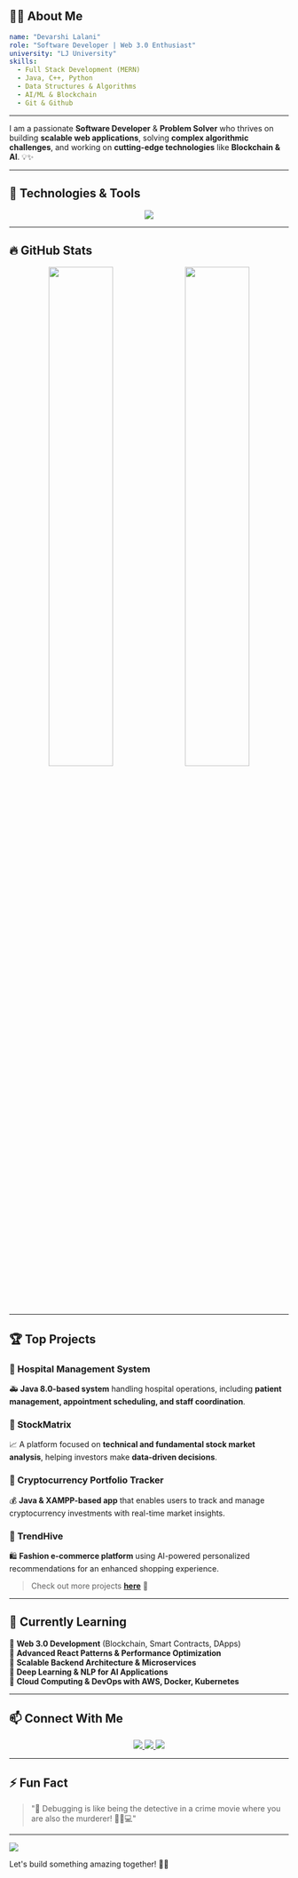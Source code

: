 ## 👨‍💻 About Me

```yaml
name: "Devarshi Lalani"
role: "Software Developer | Web 3.0 Enthusiast"
university: "LJ University"
skills:
  - Full Stack Development (MERN)
  - Java, C++, Python
  - Data Structures & Algorithms
  - AI/ML & Blockchain
  - Git & Github
```

---

I am a passionate **Software Developer** & **Problem Solver** who thrives on building **scalable web applications**, solving **complex algorithmic challenges**, and working on **cutting-edge technologies** like **Blockchain & AI**. 💡✨

---

## 🚀 Technologies & Tools

<p align="center">
  <img src="https://skillicons.dev/icons?i=java,cpp,python,js,html,css,nodejs,react,mongodb,express,git,github,django,docker,solidity" />
</p>

---

## 🔥 GitHub Stats

<p align="center">
  <img width="48%" src="https://github-readme-stats.vercel.app/api?username=codeMaestro78&show_icons=true&theme=radical" />
  <img width="48%" src="https://github-readme-streak-stats.herokuapp.com/?user=codeMaestro78&theme=radical" />
</p>


---

## 🏆 Top Projects

### 🔹 Hospital Management System
🚑 **Java 8.0-based system** handling hospital operations, including **patient management, appointment scheduling, and staff coordination**.

### 🔹 StockMatrix
📈 A platform focused on **technical and fundamental stock market analysis**, helping investors make **data-driven decisions**.

### 🔹 Cryptocurrency Portfolio Tracker
💰 **Java & XAMPP-based app** that enables users to track and manage cryptocurrency investments with real-time market insights.

### 🔹 TrendHive
🛍 **Fashion e-commerce platform** using AI-powered personalized recommendations for an enhanced shopping experience.

> Check out more projects **[here](https://github.com/codeMaestro78?tab=repositories)** 🚀

---

## 🌱 Currently Learning

📌 **Web 3.0 Development** (Blockchain, Smart Contracts, DApps)  
📌 **Advanced React Patterns & Performance Optimization**  
📌 **Scalable Backend Architecture & Microservices**  
📌 **Deep Learning & NLP for AI Applications**  
📌 **Cloud Computing & DevOps with AWS, Docker, Kubernetes**

---

## 📫 Connect With Me

<p align="center">
  <a href="https://linkedin.com/in/devarshilalani05">
    <img src="https://img.shields.io/badge/LinkedIn-blue?style=for-the-badge&logo=linkedin" />
  </a>
  <a href="https://github.com/codeMaestro78">
    <img src="https://img.shields.io/badge/GitHub-black?style=for-the-badge&logo=github" />
  </a>
  <a href="mailto:thelogical369@gmail.com">
    <img src="https://img.shields.io/badge/Email-red?style=for-the-badge&logo=gmail" />
  </a>
</p>

---

## ⚡ Fun Fact

> "🚀 Debugging is like being the detective in a crime movie where you are also the murderer! 🕵️‍♂️💻"

---

![](https://komarev.com/ghpvc/?username=codeMaestro78&color=blue&style=flat-square)

Let's build something amazing together! 🚀✨

